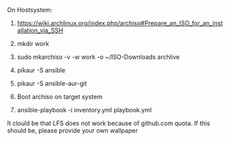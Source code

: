 ﻿On Hostsystem:

1. https://wiki.archlinux.org/index.php/archiso#Prepare_an_ISO_for_an_installation_via_SSH

2. mkdir work

3. sudo mkarchiso -v -w work -o ~/ISO-Downloads archlive

4. pikaur -S ansible

5. pikaur -S ansible-aur-git

6. Boot archiso on target system

7. ansible-playbook -i inventory.yml playbook.yml

It clould be that LFS does not work because of github.com quota. If this should be, please provide your own wallpaper
